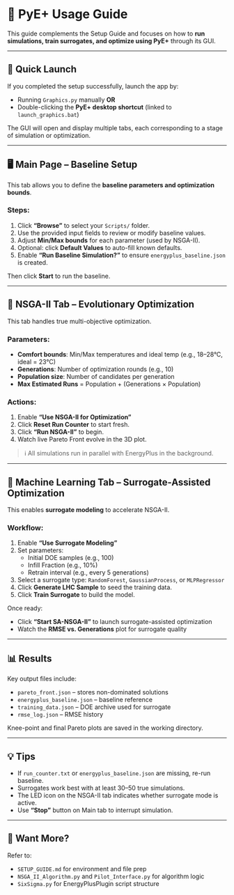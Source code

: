 # 🧪 PyE+ Usage Guide

This guide complements the Setup Guide and focuses on how to **run simulations, train surrogates, and optimize using PyE+** through its GUI.

---

## 🚀 Quick Launch

If you completed the setup successfully, launch the app by:
- Running `Graphics.py` manually **OR**
- Double-clicking the **PyE+ desktop shortcut** (linked to `launch_graphics.bat`)

The GUI will open and display multiple tabs, each corresponding to a stage of simulation or optimization.

---

## 🖥️ Main Page – Baseline Setup

This tab allows you to define the **baseline parameters and optimization bounds**.

### Steps:
1. Click **“Browse”** to select your `Scripts/` folder.
2. Use the provided input fields to review or modify baseline values.
3. Adjust **Min/Max bounds** for each parameter (used by NSGA-II).
4. Optional: click **Default Values** to auto-fill known defaults.
5. Enable **“Run Baseline Simulation?”** to ensure `energyplus_baseline.json` is created.

Then click **Start** to run the baseline.

---

## 🤖 NSGA-II Tab – Evolutionary Optimization

This tab handles true multi-objective optimization.

### Parameters:
- **Comfort bounds**: Min/Max temperatures and ideal temp (e.g., 18–28°C, ideal = 23°C)
- **Generations**: Number of optimization rounds (e.g., 10)
- **Population size**: Number of candidates per generation
- **Max Estimated Runs** = Population + (Generations × Population)

### Actions:
1. Enable **“Use NSGA-II for Optimization”**
2. Click **Reset Run Counter** to start fresh.
3. Click **“Run NSGA-II”** to begin.
4. Watch live Pareto Front evolve in the 3D plot.

> ℹ️ All simulations run in parallel with EnergyPlus in the background.

---

## 🧠 Machine Learning Tab – Surrogate-Assisted Optimization

This enables **surrogate modeling** to accelerate NSGA-II.

### Workflow:
1. Enable **“Use Surrogate Modeling”**
2. Set parameters:
   - Initial DOE samples (e.g., 100)
   - Infill Fraction (e.g., 10%)
   - Retrain interval (e.g., every 5 generations)
3. Select a surrogate type: `RandomForest`, `GaussianProcess`, or `MLPRegressor`
4. Click **Generate LHC Sample** to seed the training data.
5. Click **Train Surrogate** to build the model.

Once ready:
- Click **“Start SA-NSGA-II”** to launch surrogate-assisted optimization
- Watch the **RMSE vs. Generations** plot for surrogate quality

---

## 📊 Results

Key output files include:
- `pareto_front.json` – stores non-dominated solutions
- `energyplus_baseline.json` – baseline reference
- `training_data.json` – DOE archive used for surrogate
- `rmse_log.json` – RMSE history

Knee-point and final Pareto plots are saved in the working directory.

---

## 💡 Tips

- If `run_counter.txt` or `energyplus_baseline.json` are missing, re-run baseline.
- Surrogates work best with at least 30–50 true simulations.
- The LED icon on the NSGA-II tab indicates whether surrogate mode is active.
- Use **“Stop”** button on Main tab to interrupt simulation.

---

## 🧠 Want More?

Refer to:
- `SETUP_GUIDE.md` for environment and file prep
- `NSGA_II_Algorithm.py` and `Pilot_Interface.py` for algorithm logic
- `SixSigma.py` for EnergyPlusPlugin script structure